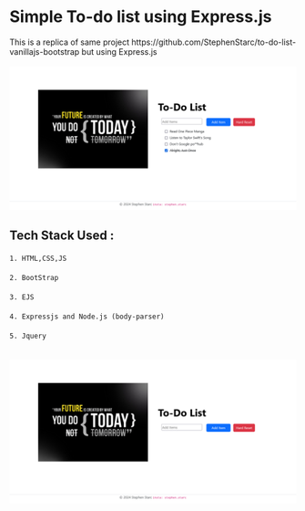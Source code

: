 <h1>Simple To-do list using Express.js<br /></h1>
This is a replica of same project https://github.com/StephenStarc/to-do-list-vanillajs-bootstrap but using Express.js
<br /><br />
<img src='Screenshot 1.png'></img>
<h2>Tech Stack Used : <br /></h2>
<code>1. HTML,CSS,JS <br />
2. BootStrap<br />
3. EJS<br />
4. Expressjs and Node.js (body-parser)<br />
5. Jquery<br />
</code>
<br />
<img src='Screenshot 2.png'></img>

